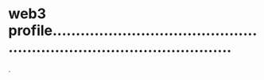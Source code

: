 # web3 profile............................................................................................
.
